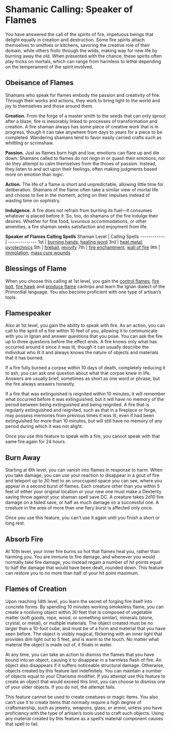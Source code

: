 # Shamanic Calling: Speaker of Flames
You have answered the call of the spirits of fire, impetuous beings that delight equally in creation and destruction. Some fire spirits attach themselves to smithies or kitchens, savoring the creative role of their domain, while others frolic through the wilds, making way for new life by burning away the old. When presented with the chance, these spirits often play tricks on mortals, which can range from harmless to lethal depending on the temperament of the spirit involved.

## Obeisance of Flames
Shamans who speak for flames embody the passion and creativity of fire. Through their works and actions, they work to bring light to the world and joy to themselves and those around them.

**Creation.** From the forge of a master smith to the seeds that can only sprout after a blaze, fire is inexorably
linked to processes of transformation and creation. A fire shaman always has some piece of creative work that is in progress, though it can take anywhere from days to years for a piece to be completed. Wandering shamans tend to favor easily carried crafts such as whittling or scrimshaw.

**Passion.** Just as flames burn high and low, emotions can flare up and die down. Shamans called to flames do not reign in or quash their emotions, nor do they attempt to calm themselves from the throes of passion. Instead, they listen to and act upon their feelings, often making judgments based more on emotion than logic.

**Action.** The life of a flame is short and unpredictable, allowing little time for deliberation. Shamans of the flame often take a similar view of mortal life and choose to live in the moment, acting on their impulses instead of wasting time on sophistry.

**Indulgence.** A fire does not refrain from burning its fuel—it consumes whatever is placed before it. So, too, do shamans of the fire indulge their desires. Whether for fine food, luxurious accommodations, or other amenities, a fire shaman seeks satisfaction and enjoyment from life.

**Speaker of Flames Calling Spells**
Shaman Level | Calling Spells
------------ | --------------
1st | [burning hands](../../Magic/Spells/burning-hands.md), [healing word](../../Magic/Spells/healing-word.md)
3rd | [heat metal](../../Magic/Spells/heat-metal.md), [pyrotechnics](../../Magic/Spells/pyrotechnics.md)
5th | [fireball](../../Magic/Spells/fireball.md), [revivify](../../Magic/Spells/revivify.md)
7th | [fire enchantment](../../Magic/Spells/fire-enchantment.md), [wall of fire](../../Magic/Spells/wall-of-fire.md)
9th | [immolation](../../Magic/Spells/immolation.md), [mass cure wounds](../../Magic/Spells/mass-cure-wounds.md)

## Blessings of Flame
When you choose this calling at 1st level, you gain the [control flames](../../Magic/Spells/control-flames.md), [fire bolt](../../Magic/Spells/fire-bolt.md), [fire hawk](../../Magic/Spells/fire-hawk.md) and [produce flame](../../Magic/Spells/produce-flame.md) cantrips and learn the Ignan dialect of the Primordial language. You also become proficient with one type of artisan’s tools.

## Flamespeaker
Also at 1st level, you gain the ability to speak with fire. As an action, you can call to the spirit of a fire within 10 feet of you, allowing it to communicate with you in Ignan and answer questions that you pose. You can ask the fire up to three questions before the effect ends. A fire knows only what has occurred around it since it was lit, though it can usually describe the individual who lit it and always knows the nature of objects and materials that it has burned. 

If a fire fully burned a corpse within 10 days of death, completely reducing it to ash, you can ask one question about what that corpse knew in life. Answers are usually brief, sometimes as short as one word or phrase, but the fire always answers honestly.

If a fire that was extinguished is reignited within 10 minutes, it will remember what occurred before it was extinguished, but it will have no memory of the period between being extinguished and being reignited. A fire that is regularly extinguished and reignited, such as that in a fireplace or forge, may possess memories from previous times it was lit, even if had been extinguished for more than 10 minutes, but will still have no memory of any period during which it was not alight.

Once you use this feature to speak with a fire, you cannot speak with that same fire again for 24 hours.

## Burn Away
Starting at 6th level, you can vanish into flames in response to harm. When you take damage, you can use your reaction to disappear in a gout of fire and teleport up to 30 feet to an unoccupied space you can see, where you appear in a second burst of flames. Each creature other than you within 5 feet of either your original location or your new one must make a Dexterity saving throw against your shaman spell save DC. A creature takes 2d10 fire damage on a failed save, or half as much damage on a successful one. A creature in the area of more than one fiery burst is affected only once.

Once you use this feature, you can’t use it again until you finish a short or long rest.

## Absorb Fire
At 10th level, your inner fire burns so hot that flames heal you, rather than harming you. You are immune to fire damage, and whenever you would normally take fire damage, you instead regain a number of hit points equal to half the damage that would have been dealt, rounded down. This feature can restore you to no more than half of your hit point maximum.

## Flames of Creation
Upon reaching 14th level, you learn the secret of forging fire itself into concrete forms. By spending 10 minutes working smokeless flame, you can create a nonliving object within 30 feet that is composed of vegetable matter (soft goods, rope, wood, or something similar), minerals (stone, crystal, or metal), or multiple materials. The object created must be no larger than a 10-foot cube, and must be of a form and material that you have seen before. The object is visibly magical, flickering with an inner light that provides dim light out to 5 feet, and is warm to the touch. No matter what material the object is made out of, it floats in water.

At any time, you can take an action to dismiss the flames that you have bound into an object, causing it to disappear in a harmless flash of fire. An object also disappears if it suffers noticeable structural damage. Otherwise, objects created by this feature last indefinitely. You can maintain a number of objects equal to your Charisma modifier. If you attempt use this feature to create an object that would exceed this limit, you can choose to dismiss one of your older objects. If you do not, the attempt fails.

This feature cannot be used to create creatures or magic items. You also can’t use it to create items that normally require a high degree of craftsmanship, such as jewelry, weapons, glass, or armor, unless you have proficiency with the type of artisan’s tools used to craft such objects. Using any material created by this feature as a spell’s material component causes that spell to fail.

